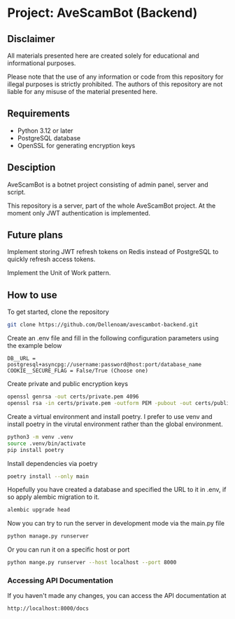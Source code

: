 # Project: AveScamBot (Backend)

## Disclaimer

All materials presented here are created solely for educational and informational purposes.

Please note that the use of any information or code from this repository for illegal purposes is strictly prohibited.
The authors of this repository are not liable for any misuse of the material presented here.

## Requirements

- Python 3.12 or later
- PostgreSQL database
- OpenSSL for generating encryption keys

## Desciption

AveScamBot is a botnet project consisting of admin panel, server and script.

This repository is a server, part of the whole AveScamBot project.
At the moment only JWT authentication is implemented.

## Future plans

Implement storing JWT refresh tokens on Redis instead of PostgreSQL to quickly refresh access tokens.

Implement the Unit of Work pattern.

## How to use

To get started, clone the repository

```bash
git clone https://github.com/Dellenoam/avescambot-backend.git
```

Create an .env file and fill in the following configuration parameters using the example below

```plaintext
DB__URL = postgresql+asyncpg://username:password@host:port/database_name
COOKIE__SECURE_FLAG = False/True (Choose one)
```

Create private and public encryption keys

```bash
openssl genrsa -out certs/private.pem 4096
openssl rsa -in certs/private.pem -outform PEM -pubout -out certs/public.pem
```

Create a virtual environment and install poetry. I prefer to use venv and install poetry in the virutal environment rather than the global environment.

```bash
python3 -m venv .venv
source .venv/bin/activate
pip install poetry
```

Install dependencies via poetry

```bash
poetry install --only main
```

Hopefully you have created a database and specified the URL to it in .env, if so apply alembic migration to it.

```bash
alembic upgrade head
```

Now you can try to run the server in development mode via the main.py file

```bash
python manage.py runserver
```

Or you can run it on a specific host or port

```bash
python mange.py runserver --host localhost --port 8000
```

### Accessing API Documentation

If you haven't made any changes, you can access the API documentation at

```
http://localhost:8000/docs
```
